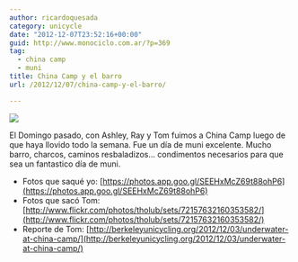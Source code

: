 ```yaml
---
author: ricardoquesada
category: unicycle
date: "2012-12-07T23:52:16+00:00"
guid: http://www.monociclo.com.ar/?p=369
tag:
  - china camp
  - muni
title: China Camp y el barro
url: /2012/12/07/china-camp-y-el-barro/

---
```

![](/images/china-camp-y-el-barro.jpg)

El Domingo pasado, con Ashley, Ray y Tom fuimos a China Camp luego de que haya llovido todo la semana.
Fue un día de muni excelente.
Mucho barro, charcos, caminos resbaladizos... condimentos necesarios para que sea un fantastico día de muni.

- Fotos que saqué yo: [https://photos.app.goo.gl/SEEHxMcZ69t88ohP6](https://photos.app.goo.gl/SEEHxMcZ69t88ohP6)
- Fotos que sacó Tom: [http://www.flickr.com/photos/tholub/sets/72157632160353582/](http://www.flickr.com/photos/tholub/sets/72157632160353582/)
- Reporte de Tom: [http://berkeleyunicycling.org/2012/12/03/underwater-at-china-camp/](http://berkeleyunicycling.org/2012/12/03/underwater-at-china-camp/)
